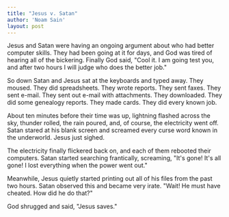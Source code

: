 ```yaml
---
title: "Jesus v. Satan"
author: 'Noam Sain'
layout: post
---
```


Jesus and Satan were having an ongoing argument about who had better computer skills. They had been going at it for days, and God was tired of hearing all of the bickering. Finally God said, "Cool it. I am going test you, and after two hours I will judge who does the better job."

So down Satan and Jesus sat at the keyboards and typed away. They moused. They did spreadsheets. They wrote reports. They sent faxes. They sent e-mail. They sent out e-mail with attachments. They downloaded. They did some genealogy reports. They made cards. They did every known job.

About ten minutes before their time was up, lightning flashed across the sky, thunder rolled, the rain poured, and, of course, the electricity went off. Satan stared at his blank screen and screamed every curse word known in the underworld. Jesus just sighed.

The electricity finally flickered back on, and each of them rebooted their computers. Satan started searching frantically, screaming, "It's gone! It's all gone! I lost everything when the power went out."

Meanwhile, Jesus quietly started printing out all of his files from the past two hours. Satan observed this and became very irate. "Wait! He must have cheated. How did he do that?"

God shrugged and said, "Jesus saves."